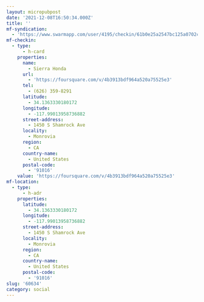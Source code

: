 ```yaml
---
layout: micropubpost
date: '2021-12-08T16:50:34.000Z'
title: ''
mf-syndication:
  - 'https://www.swarmapp.com/user/4195/checkin/61b0e25a2547bc125a0702c0'
mf-checkin:
  - type:
      - h-card
    properties:
      name:
        - Sierra Honda
      url:
        - 'https://foursquare.com/v/4b3913bdf964a520a75525e3'
      tel:
        - (626) 359-8291
      latitude:
        - 34.1363330180172
      longitude:
        - -117.99013958736882
      street-address:
        - 1450 S Shamrock Ave
      locality:
        - Monrovia
      region:
        - CA
      country-name:
        - United States
      postal-code:
        - '91016'
    value: 'https://foursquare.com/v/4b3913bdf964a520a75525e3'
mf-location:
  - type:
      - h-adr
    properties:
      latitude:
        - 34.1363330180172
      longitude:
        - -117.99013958736882
      street-address:
        - 1450 S Shamrock Ave
      locality:
        - Monrovia
      region:
        - CA
      country-name:
        - United States
      postal-code:
        - '91016'
slug: '60634'
category: social
---
```

